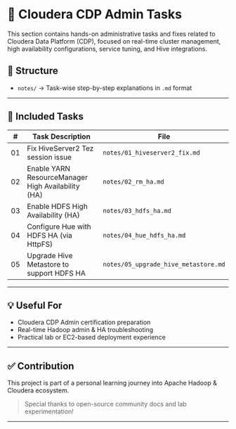 # 🧩 Cloudera CDP Admin Tasks

This section contains hands-on administrative tasks and fixes related to Cloudera Data Platform (CDP), focused on real-time cluster management, high availability configurations, service tuning, and Hive integrations.

## 📂 Structure

- `notes/` → Task-wise step-by-step explanations in `.md` format

---

## 🧠 Included Tasks

| #   | Task Description                                       | File                                |
|-----|--------------------------------------------------------|-------------------------------------|
| 01  | Fix HiveServer2 Tez session issue                      | `notes/01_hiveserver2_fix.md`       |
| 02  | Enable YARN ResourceManager High Availability (HA)     | `notes/02_rm_ha.md`                 |
| 03  | Enable HDFS High Availability (HA)                     | `notes/03_hdfs_ha.md`               |
| 04  | Configure Hue with HDFS HA (via HttpFS)                | `notes/04_hue_hdfs_ha.md`           |
| 05  | Upgrade Hive Metastore to support HDFS HA              | `notes/05_upgrade_hive_metastore.md`|

---

## 💡 Useful For

- Cloudera CDP Admin certification preparation
- Real-time Hadoop admin & HA troubleshooting
- Practical lab or EC2-based deployment experience

---

## ✅ Contribution

This project is part of a personal learning journey into Apache Hadoop & Cloudera ecosystem.

> Special thanks to open-source community docs and lab experimentation!

---

